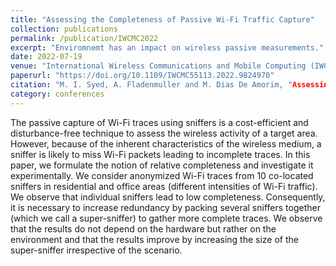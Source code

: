 ```yaml
---
title: "Assessing the Completeness of Passive Wi-Fi Traffic Capture"
collection: publications
permalink: /publication/IWCMC2022
excerpt: "Enviromnemt has an impact on wireless passive measurements."
date: 2022-07-19
venue: "International Wireless Communications and Mobile Computing (IWCMC)"
paperurl: "https://doi.org/10.1109/IWCMC55113.2022.9824970"
citation: "M. I. Syed, A. Fladenmuller and M. Dias De Amorim, "Assessing the Completeness of Passive Wi-Fi Traffic Capture," 2022 International Wireless Communications and Mobile Computing (IWCMC), Dubrovnik, Croatia, 2022, pp. 961-966, doi: 10.1109/IWCMC55113.2022.9824970."
category: conferences
---
```


The passive capture of Wi-Fi traces using sniffers is a cost-efficient and disturbance-free technique to assess the wireless activity of a target area. However, because of the inherent characteristics of the wireless medium, a sniffer is likely to miss Wi-Fi packets leading to incomplete traces. In this paper, we formulate the notion of relative completeness and investigate it experimentally. We consider anonymized Wi-Fi traces from 10 co-located sniffers in residential and office areas (different intensities of Wi-Fi traffic). We observe that individual sniffers lead to low completeness. Consequently, it is necessary to increase redundancy by packing several sniffers together (which we call a super-sniffer) to gather more complete traces. We observe that the results do not depend on the hardware but rather on the environment and that the results improve by increasing the size of the super-sniffer irrespective of the scenario.

